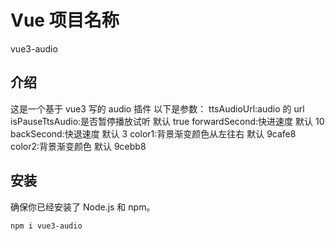 <!--
 * @Descripttion:
 * @version:
 * @Author: liuyanbobo
 * @Date: 2024-03-27 17:24:52
 * @LastEditors: liuyanbobo
 * @LastEditTime: 2024-03-27 17:44:03
-->

# Vue 项目名称

vue3-audio

## 介绍

这是一个基于 vue3 写的 audio 插件
以下是参数：
ttsAudioUrl:audio 的 url
isPauseTtsAudio:是否暂停播放试听 默认 true
forwardSecond:快进速度 默认 10
backSecond:快退速度 默认 3
color1:背景渐变颜色从左往右 默认 9cafe8
color2:背景渐变颜色 默认 9cebb8

## 安装

确保你已经安装了 Node.js 和 npm。

```bash
npm i vue3-audio
```
